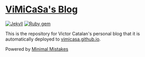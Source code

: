# [ViMiCaSa's Blog](https://vcatalan.com)

[![Jekyll](https://img.shields.io/badge/jekyll-%3E%3D%203.7-blue.svg)](https://jekyllrb.com/)
[![Ruby gem](https://img.shields.io/gem/v/minimal-mistakes-jekyll.svg)](https://rubygems.org/gems/minimal-mistakes-jekyll)

This is the repository for Victor Catalan's personal blog that it is automatically deployed to [vimicasa.github.io](https://vimicasa.github.io/).

Powered by [Minimal Mistakes](https://github.com/mmistakes/minimal-mistakes)